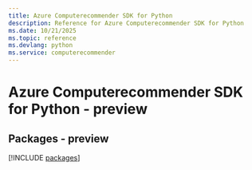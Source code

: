 ```yaml
---
title: Azure Computerecommender SDK for Python
description: Reference for Azure Computerecommender SDK for Python
ms.date: 10/21/2025
ms.topic: reference
ms.devlang: python
ms.service: computerecommender
---
```

# Azure Computerecommender SDK for Python - preview
## Packages - preview
[!INCLUDE [packages](computerecommender-index.md)]